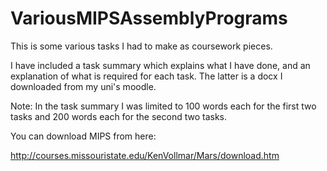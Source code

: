 # VariousMIPSAssemblyPrograms

This is some various tasks I had to make as coursework pieces.

I have included a task summary which explains what I have done, and an explanation of what is required for each task. The latter is a docx I downloaded from my uni's moodle.

Note: In the task summary I was limited to 100 words each for the first two tasks and 200 words each for the second two tasks.

You can download MIPS from here:

http://courses.missouristate.edu/KenVollmar/Mars/download.htm
